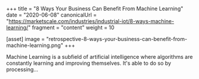 +++
title = "8 Ways Your Business Can Benefit From Machine Learning"
date = "2020-06-08"
canonicalUrl = "https://marketscale.com/industries/industrial-iot/8-ways-machine-learning/"
fragment = "content"
weight = 10

[asset]
    image = "retrospective-8-ways-your-business-can-benefit-from-machine-learning.png"
+++

Machine Learning is a subfield of artificial intelligence where algorithms 
are constantly learning and improving themselves. It's able to do so by 
processing...
